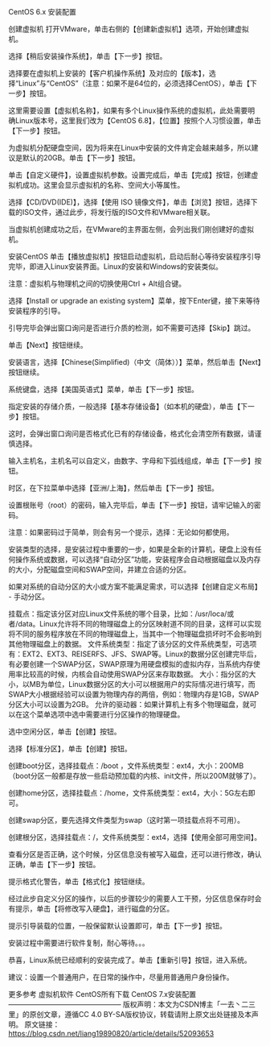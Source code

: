 CentOS 6.x 安装配置

 

创建虚拟机
打开VMware，单击右侧的【创建新虚拟机】选项，开始创建虚拟机。



选择【稍后安装操作系统】，单击【下一步】按钮。



选择要在虚拟机上安装的【客户机操作系统】及对应的【版本】，选择“Linux”与“CentOS”（注意：如果不是64位的，必须选择CentOS），单击【下一步】按钮。



这里需要设置【虚拟机名称】，如果有多个Linux操作系统的虚拟机，此处需要明确Linux版本号，这里我们改为【CentOS 6.8】，【位置】按照个人习惯设置，单击【下一步】按钮。



为虚拟机分配硬盘空间，因为将来在Linux中安装的文件肯定会越来越多，所以建议是默认的20GB。单击【下一步】按钮。



单击【自定义硬件】，设置虚拟机参数。设置完成后，单击【完成】按钮，创建虚拟机成功。这里会显示虚拟机的名称、空间大小等属性。



选择【CD/DVD(IDE)】，选择【使用 ISO 镜像文件】，单击【浏览】按钮，选择下载的ISO文件，通过此步，将发行版的ISO文件和VMware相关联。



当虚拟机创建成功之后，在VMware的主界面左侧，会列出我们刚创建好的虚拟机。



安装CentOS
单击【播放虚拟机】按钮启动虚拟机，启动后耐心等待安装程序引导完毕，即进入Linux安装界面。Linux的安装和Windows的安装类似。

注意：虚拟机与物理机之间的切换使用Ctrl + Alt组合键。

选择【Install or upgrade an existing system】菜单，按下Enter键，接下来等待安装程序的引导。



引导完毕会弹出窗口询问是否进行介质的检测，如不需要可选择【Skip】跳过。



单击【Next】按钮继续。



安装语言，选择【Chinese(Simplified)（中文（简体））】菜单，然后单击【Next】按钮继续。



系统键盘，选择【美国英语式】菜单，单击【下一步】按钮。



指定安装的存储介质，一般选择【基本存储设备】（如本机的硬盘），单击【下一步】按钮。



这时，会弹出窗口询问是否格式化已有的存储设备，格式化会清空所有数据，请谨慎选择。



输入主机名，主机名可以自定义，由数字、字母和下弧线组成，单击【下一步】按钮。



时区，在下拉菜单中选择【亚洲/上海】，然后单击【下一步】按钮。



设置根账号（root）的密码，输入完毕后，单击【下一步】按钮，请牢记输入的密码。

注意：如果密码过于简单，则会有另一个提示，选择：无论如何都使用。



安装类型的选择，是安装过程中重要的一步，如果是全新的计算机，硬盘上没有任何操作系统或数据，可以选择“自动分区”功能，安装程序会自动根据磁盘以及内存的大小，分配磁盘空间和SWAP空间，并建立合适的分区。

如果对系统的自动分区的大小或方案不能满足需求，可以选择【创建自定义布局】 - 手动分区。

挂载点：指定该分区对应Linux文件系统的哪个目录，比如：/usr/loca/或者/data。Linux允许将不同的物理磁盘上的分区映射道不同的目录，这样可以实现将不同的服务程序放在不同的物理磁盘上，当其中一个物理磁盘损坏时不会影响到其他物理磁盘上的数据。
文件系统类型：指定了该分区的文件系统类型，可选项有：EXT2、EXT3、REISERFS、JFS、SWAP等。Linux的数据分区创建完毕后，有必要创建一个SWAP分区，SWAP原理为用硬盘模拟的虚拟内存，当系统内存使用率比较高的时候，内核会自动使用SWAP分区来存取数据。
大小：指分区的大小，以MB为单位，Linux数据分区的大小可以根据用户的实际情况进行填写，而SWAP大小根据经验可以设置为物理内存的两倍，例如：物理内存是1GB，SWAP分区大小可以设置为2GB。
允许的驱动器：如果计算机上有多个物理磁盘，就可以在这个菜单选项中选中需要进行分区操作的物理硬盘。


选中空闲分区，单击【创建】按钮。



选择【标准分区】，单击【创建】按钮。



创建boot分区，选择挂载点：/boot ，文件系统类型：ext4，大小：200MB（boot分区一般都是存放一些启动预加载的内核、init文件，所以200M就够了）。

创建home分区，选择挂载点：/home，文件系统类型：ext4，大小：5G左右即可。



创建swap分区，要先选择文件类型为swap（这时第一项挂载点将不可用）。



创建根分区，选择挂载点：/，文件系统类型：ext4，选择【使用全部可用空间】。



查看分区是否正确，这个时候，分区信息没有被写入磁盘，还可以进行修改，确认正确，单击【下一步】按钮。



提示格式化警告，单击【格式化】按钮继续。



经过此步自定义分区的操作，以后的步骤较少的需要人工干预，分区信息保存时会有提示，单击【将修改写入硬盘】，进行磁盘的分区。





提示引导装载的位置，一般保留默认设置即可，单击【下一步】按钮。



安装过程中需要进行软件复制，耐心等待。。。



恭喜，Linux系统已经顺利的安装完成了。单击【重新引导】按钮，进入系统。



建议：设置一个普通用户，在日常的操作中，尽量用普通用户身份操作。

更多参考
虚拟机软件
CentOS所有下载
CentOS 7.x安装配置
————————————————
版权声明：本文为CSDN博主「一去丶二三里」的原创文章，遵循CC 4.0 BY-SA版权协议，转载请附上原文出处链接及本声明。
原文链接：https://blog.csdn.net/liang19890820/article/details/52093653